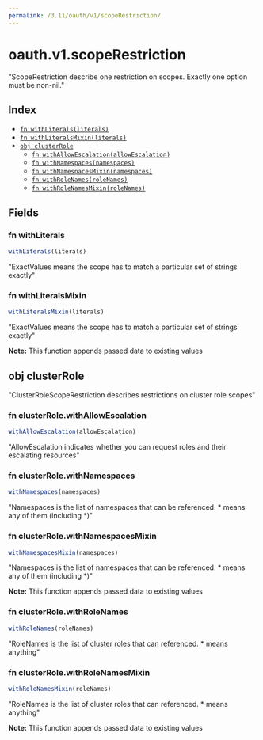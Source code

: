 ```yaml
---
permalink: /3.11/oauth/v1/scopeRestriction/
---
```


# oauth.v1.scopeRestriction

"ScopeRestriction describe one restriction on scopes.  Exactly one option must be non-nil."

## Index

* [`fn withLiterals(literals)`](#fn-withliterals)
* [`fn withLiteralsMixin(literals)`](#fn-withliteralsmixin)
* [`obj clusterRole`](#obj-clusterrole)
  * [`fn withAllowEscalation(allowEscalation)`](#fn-clusterrolewithallowescalation)
  * [`fn withNamespaces(namespaces)`](#fn-clusterrolewithnamespaces)
  * [`fn withNamespacesMixin(namespaces)`](#fn-clusterrolewithnamespacesmixin)
  * [`fn withRoleNames(roleNames)`](#fn-clusterrolewithrolenames)
  * [`fn withRoleNamesMixin(roleNames)`](#fn-clusterrolewithrolenamesmixin)

## Fields

### fn withLiterals

```ts
withLiterals(literals)
```

"ExactValues means the scope has to match a particular set of strings exactly"

### fn withLiteralsMixin

```ts
withLiteralsMixin(literals)
```

"ExactValues means the scope has to match a particular set of strings exactly"

**Note:** This function appends passed data to existing values

## obj clusterRole

"ClusterRoleScopeRestriction describes restrictions on cluster role scopes"

### fn clusterRole.withAllowEscalation

```ts
withAllowEscalation(allowEscalation)
```

"AllowEscalation indicates whether you can request roles and their escalating resources"

### fn clusterRole.withNamespaces

```ts
withNamespaces(namespaces)
```

"Namespaces is the list of namespaces that can be referenced.  * means any of them (including *)"

### fn clusterRole.withNamespacesMixin

```ts
withNamespacesMixin(namespaces)
```

"Namespaces is the list of namespaces that can be referenced.  * means any of them (including *)"

**Note:** This function appends passed data to existing values

### fn clusterRole.withRoleNames

```ts
withRoleNames(roleNames)
```

"RoleNames is the list of cluster roles that can referenced.  * means anything"

### fn clusterRole.withRoleNamesMixin

```ts
withRoleNamesMixin(roleNames)
```

"RoleNames is the list of cluster roles that can referenced.  * means anything"

**Note:** This function appends passed data to existing values